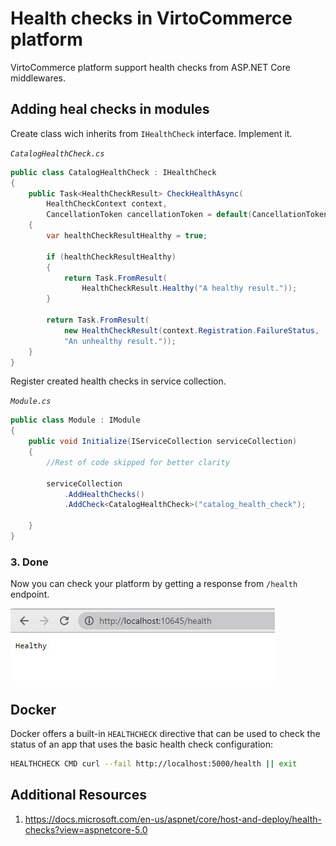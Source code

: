 # Health checks in VirtoCommerce platform
VirtoCommerce platform support health checks from ASP.NET Core middlewares.
## Adding heal checks in modules
Create class wich inherits from `IHealthCheck` interface. Implement it.

*`CatalogHealthCheck.cs`*
``` C#
public class CatalogHealthCheck : IHealthCheck
{
    public Task<HealthCheckResult> CheckHealthAsync(
        HealthCheckContext context,
        CancellationToken cancellationToken = default(CancellationToken))
    {
        var healthCheckResultHealthy = true;

        if (healthCheckResultHealthy)
        {
            return Task.FromResult(
                HealthCheckResult.Healthy("A healthy result."));
        }

        return Task.FromResult(
            new HealthCheckResult(context.Registration.FailureStatus,
            "An unhealthy result."));
    }
}
```

Register created health checks in service collection.

*`Module.cs`*
``` C#
public class Module : IModule
{
    public void Initialize(IServiceCollection serviceCollection)
    {
        //Rest of code skipped for better clarity

        serviceCollection
            .AddHealthChecks()
            .AddCheck<CatalogHealthCheck>("catalog_health_check");

    }
}
```

### 3. Done
Now you can check your platform by getting a response from `/health` endpoint.

![image](../media/health-checks-test.jpg)

## Docker
Docker offers a built-in `HEALTHCHECK` directive that can be used to check the status of an app that uses the basic health check configuration:
``` bash
HEALTHCHECK CMD curl --fail http://localhost:5000/health || exit
```

## Additional Resources
1. https://docs.microsoft.com/en-us/aspnet/core/host-and-deploy/health-checks?view=aspnetcore-5.0

